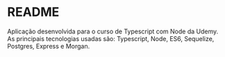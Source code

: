 # README #

Aplicação desenvolvida para o curso de Typescript com Node da Udemy. As principais tecnologias usadas são: Typescript, Node, ES6, Sequelize, Postgres, Express e Morgan.